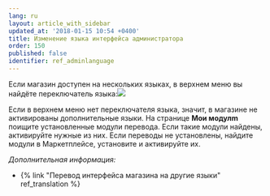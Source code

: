 ```yaml
---
lang: ru
layout: article_with_sidebar
updated_at: '2018-01-15 10:54 +0400'
title: Изменение языка интерфейса администратора
order: 150
published: false
identifier: ref_adminlanguage
---
```

Если магазин доступен на нескольких языках, в верхнем меню вы найдёте переключатель языка:![]({{site.baseurl}}/attachments/6389822/8716777.png)

Если в верхнем меню нет переключателя языка, значит, в магазине не активированы дополнительные языки. На странице **Мои модулm** поищите установленные модули перевода. Если такие модули найдены, активируйте нужные из них. Если переводы не установлены, найдите модули в Маркетплейсе, установите и активируйте их.

_Дополнительная информация:_

*   {% link "Перевод интерфейса магазина на другие языки" ref_translation %}
